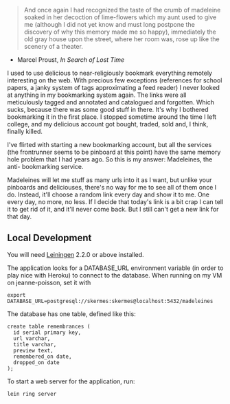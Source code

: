 > And once again I had recognized the taste of the crumb of madeleine soaked in
> her decoction of lime-flowers which my aunt used to give me (although I did
> not yet know and must long postpone the discovery of why this memory made me
> so happy), immediately the old gray house upon the street, where her room was,
> rose up like the scenery of a theater.
- Marcel Proust, _In Search of Lost Time_

I used to use delicious to near-religiously bookmark everything remotely
interesting on the web.  With precious few exceptions (references for school
papers, a janky system of tags approximating a feed reader) I never looked at
anything in my bookmarking system again.  The links were all meticulously
tagged and annotated and catalogued and forgotten.  Which sucks, because there
was some good stuff in there.  It's why I bothered bookmarking it in the first
place.  I stopped sometime around the time I left college, and my delicious
account got bought, traded, sold and, I think, finally killed.

I've flirted with starting a new bookmarking account, but all the services (the
frontrunner seems to be pinboard at this point) have the same memory hole
problem that I had years ago.  So this is my answer: Madeleines, the anti-
bookmarking service.

Madeleines will let me stuff as many urls into it as I want, but unlike your
pinboards and deliciouses, there's no way for me to see all of them once I do.
Instead, it'll choose a random link every day and show it to me.  One every day,
no more, no less.  If I decide that today's link is a bit crap I can tell it
to get rid of it, and it'll never come back.  But I still can't get a new link
for that day.

## Local Development

You will need [Leiningen][1] 2.2.0 or above installed.

The application looks for a DATABASE_URL environment variable (in order to
play nice with Heroku) to connect to the database.  When running on my VM on
jeanne-poisson, set it with

    export DATABASE_URL=postgresql://skermes:skermes@localhost:5432/madeleines

The database has one table, defined like this:

    create table remembrances (
      id serial primary key,
      url varchar,
      title varchar,
      preview text,
      remembered_on date,
      dropped_on date
    );

To start a web server for the application, run:

    lein ring server

[1]: https://github.com/technomancy/leiningen